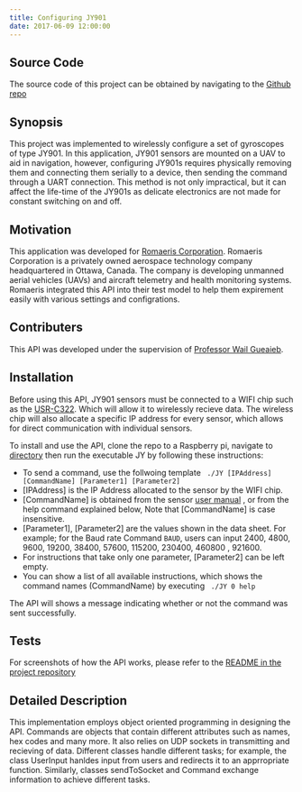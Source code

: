 ```yaml
---
title: Configuring JY901
date: 2017-06-09 12:00:00
---
```

## Source Code
The source code of this project can be obtained by navigating to the [Github repo](https://github.com/zurkiyeh/ConfiguringJY901)

## Synopsis

This project was implemented to wirelessly configure a set of gyroscopes of type JY901. In this application, JY901 sensors are mounted on a UAV to aid in navigation, however, configuring JY901s requires physically removing them and connecting them serially to a device, then sending the command through a UART connection. This method is not only impractical, but it can affect the life-time of the JY901s as delicate electronics are not made for constant switching on and off.

## Motivation

This application was developed for [Romaeris Corporation](https://www.linkedin.com/company/romaeris-corporation). Romaeris Corporation is a privately owned aerospace technology company headquartered in Ottawa, Canada. The company is developing unmanned aerial vehicles (UAVs) and aircraft telemetry and health monitoring systems. Romaeris integrated this API into their test model to help them expirement easily with various settings and configrations. 

## Contributers
This API was developed under the supervision of [Professor Wail Gueaieb](mailto:wgueaieb@uottawa.ca).


## Installation

Before using this API, JY901 sensors must be connected to a WIFI chip such as the [USR-C322](http://www.usriot.com/p/ti-cc3200-wifi-modules/). Which will allow it to wirelessly recieve data. The wireless chip will also allocate a specific IP address for every sensor, which allows for direct communication with individual sensors.

To install and use the API, clone the repo to a Raspberry pi, navigate to [directory](https://github.com/zurkiyeh/ConfiguringJY901/tree/master/build/bin) then run the executable JY by following these instructions:  
* To send a command, use the follwoing template ``` ./JY [IPAddress] [CommandName] [Parameter1] [Parameter2]```  
* [IPAddress] is the IP Address allocated to the sensor by the WIFI chip.  
* [CommandName] is obtained from the sensor [ user manual](https://github.com/zurkiyeh/ConfiguringJY901/blob/master/Documents/JY901%20User%20manual.pdf) , or from the help command explained below, Note that [CommandName] is case insensitive. 
* [Parameter1], [Parameter2] are the values shown in the data sheet. For example; for the Baud rate Command ```BAUD```, users can input 2400, 4800, 9600, 19200, 38400, 57600, 115200, 230400, 460800 , 921600.  
* For instructions that take only one parameter, [Parameter2] can be left empty.  
* You can show a list of all available instructions, which shows the command names (CommandName) by executing ``` ./JY 0 help```  


The API will shows a message indicating whether or not the command was sent successfully.

## Tests

For screenshots of how the API works, please refer to the [README in the project repository](https://github.com/zurkiyeh/ConfiguringJY901#tests)


## Detailed Description

This implementation employs object oriented programming in designing the API. Commands are objects that contain different attributes such as names, hex codes and many more. It also relies on UDP sockets in transmitting and recieving of data. Different classes handle different tasks; for example, the class UserInput hanldes input from users and redirects it to an apprropriate function. Similarly, classes sendToSocket and Command exchange information to achieve different tasks.
